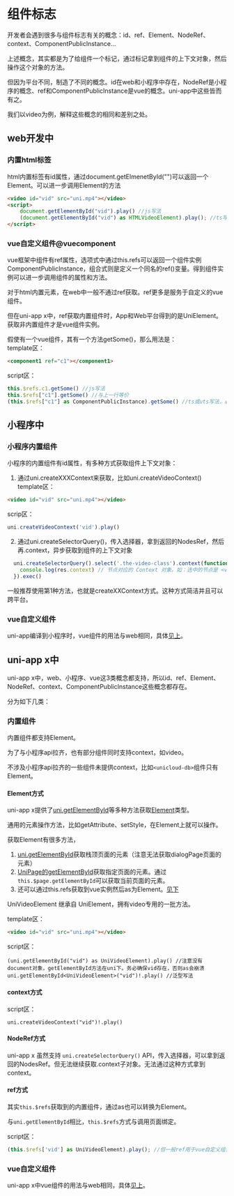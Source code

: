 # 组件标志

开发者会遇到很多与组件标志有关的概念：id、ref、Element、NodeRef、context、ComponentPublicInstance...

上述概念，其实都是为了给组件一个标记，通过标记拿到组件的上下文对象，然后操作这个对象的方法。

但因为平台不同，制造了不同的概念。id在web和小程序中存在，NodeRef是小程序的概念、ref和ComponentPublicInstance是vue的概念。uni-app中这些皆而有之。

我们以video为例，解释这些概念的相同和差别之处。

## web开发中
### 内置html标签
html内置标签有id属性，通过document.getElmenetById("")可以返回一个Element。可以进一步调用Element的方法
```html
<video id="vid" src="uni.mp4"></video>
<script>
    document.getElementById("vid").play() //js写法
	(document.getElementById("vid") as HTMLVideoElement).play(); //ts写法。只有HTMLVideoElement才有play方法
</script>
```

### vue自定义组件@vuecomponent
vue框架中组件有ref属性，选项式中通过this.refs可以返回一个组件实例ComponentPublicInstance，组合式则是定义一个同名的ref()变量。得到组件实例可以进一步调用组件的属性和方法。

对于html内置元素，在web中一般不通过ref获取。ref更多是服务于自定义的vue组件。

但在uni-app x中，ref获取内置组件时，App和Web平台得到的是UniElement。获取非内置组件才是vue组件实例。

假使有一个vue组件，其有一个方法getSome()，那么用法是：\
template区：
```html
<component1 ref="c1"></component1>
```
script区：
```js
this.$refs.c1.getSome() //js写法
this.$refs["c1"].getSome() //与上一行等价
(this.$refs["c1"] as ComponentPublicInstance).getSome() //ts或uts写法，必须明确类型才能调用其方法和属性
```

## 小程序中
### 小程序内置组件
小程序的内置组件有id属性，有多种方式获取组件上下文对象：
1. 通过uni.createXXXContext来获取，比如uni.createVideoContext()
template区：
```html
<video id="vid" src="uni.mp4"></video>
```

scrip区：
```js
uni.createVideoContext('vid').play()
```

2. 通过uni.createSelectorQuery()，传入选择器，拿到返回的NodesRef，然后再.context，异步获取到组件的上下文对象
```js
  uni.createSelectorQuery().select('.the-video-class').context(function(res){
    console.log(res.context) // 节点对应的 Context 对象。如：选中的节点是 <video> 组件，那么此处即返回 VideoContext 对象
  }).exec()
```

一般推荐使用第1种方法，也就是createXXContext方式。这种方式简洁并且可以跨平台。

### vue自定义组件
uni-app编译到小程序时，vue组件的用法与web相同，具体[见上](#vuecomponent)。

## uni-app x中

uni-app x中，web、小程序、vue这3类概念都支持，所以id、ref、Element、NodeRef、context、ComponentPublicInstance这些概念都存在。

分为如下几类：

### 内置组件
内置组件都支持Element。

为了与小程序api拉齐，也有部分组件同时支持context，如video。

不涉及小程序api拉齐的一些组件未提供context，比如`<unicloud-db>`组件只有Element。

#### Element方式

uni-app x提供了[uni.getElementById](../api/get-element.md)等多种方法获取[Element](../dom/unielement.md)类型。

通用的元素操作方法，比如getAttribute、setStyle，在Element上就可以操作。

获取Element有很多方法，
1. [uni.getElementById](../api/get-element.md)获取栈顶页面的元素（注意无法获取dialogPage页面的元素）
2. [UniPage的getElementById](../api/get-current-pages.md#getelementbyid)获取指定页面的元素。通过`this.$page.getElementById`可以获取当前页面的元素。
3. 还可以通过this.refs获取到vue实例然后as为Element。[见下](#ref方式)

UniVideoElement 继承自 UniElement，拥有video专用的一批方法。

template区：
```html
<video id="vid" src="uni.mp4"></video>
```
script区：
```uts
(uni.getElementById("vid") as UniVideoElement).play() //注意没有document对象，getElementById方法在uni下。务必确保vid存在，否则as会崩溃
uni.getElementById<UniVideoElement>("vid")!.play() //泛型写法
```

#### context方式
script区：
```uts
uni.createVideoContext("vid")!.play()
```

#### NodeRef方式
uni-app x 虽然支持 `uni.createSelectorQuery()` API，传入选择器，可以拿到返回的NodesRef。但无法继续获取.context子对象。无法通过这种方式拿到context。

#### ref方式

其实`this.$refs`获取到的内置组件，通过as也可以转换为Element。

与`uni.getElementById`相比，`this.$refs`方式与调用页面绑定。

script区：
```js
(this.$refs['vid'] as UniVideoElement).play(); //但一般ref用于vue自定义组件
```


### vue自定义组件

uni-app x中vue组件的用法与web相同，具体[见上](#vuecomponent)。

